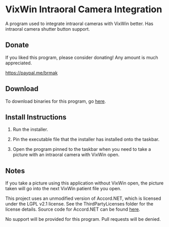 # VixWin Intraoral Camera Integration
A program used to integrate intraoral cameras with VixWin better. Has intraoral camera shutter button support.

## Donate

If you liked this program, please consider donating! Any amount is much appreciated.

https://paypal.me/brmak

## Download

To download binaries for this program, go [here](https://github.com/BLEEPBLOOPforLife/vixwin-intraoral-camera-integration/releases).

## Install Instructions

1. Run the installer.

2. Pin the executable file that the installer has installed onto the taskbar.

3. Open the program pinned to the taskbar when you need to take a picture with an intraoral camera with VixWin open.

## Notes

If you take a picture using this application without VixWin open, the picture taken will go into the next VixWin patient file you open.

This project uses an unmodified version of Accord.NET, which is licensed under the LGPL v2.1 license. See the ThirdPartyLicenses folder for the license details. Source code for Accord.NET can be found [here](https://github.com/accord-net/framework).

No support will be provided for this program. Pull requests will be denied.
